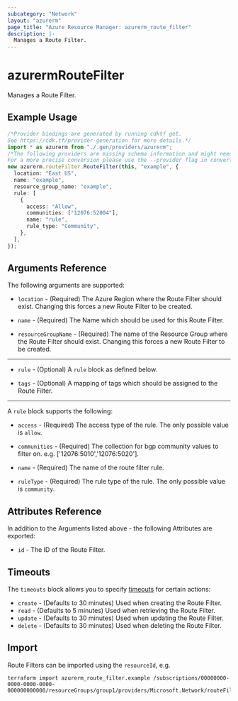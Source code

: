 ```yaml
---
subcategory: "Network"
layout: "azurerm"
page_title: "Azure Resource Manager: azurerm_route_filter"
description: |-
  Manages a Route Filter.
---
```


# azurermRouteFilter

Manages a Route Filter.

## Example Usage

```typescript
/*Provider bindings are generated by running cdktf get.
See https://cdk.tf/provider-generation for more details.*/
import * as azurerm from "./.gen/providers/azurerm";
/*The following providers are missing schema information and might need manual adjustments to synthesize correctly: azurerm.
For a more precise conversion please use the --provider flag in convert.*/
new azurerm.routeFilter.RouteFilter(this, "example", {
  location: "East US",
  name: "example",
  resource_group_name: "example",
  rule: [
    {
      access: "Allow",
      communities: ["12076:52004"],
      name: "rule",
      rule_type: "Community",
    },
  ],
});

```

## Arguments Reference

The following arguments are supported:

*   `location` - (Required) The Azure Region where the Route Filter should exist. Changing this forces a new Route Filter to be created.

*   `name` - (Required) The Name which should be used for this Route Filter.

*   `resourceGroupName` - (Required) The name of the Resource Group where the Route Filter should exist. Changing this forces a new Route Filter to be created.

***

*   `rule` - (Optional) A `rule` block as defined below.

*   `tags` - (Optional) A mapping of tags which should be assigned to the Route Filter.

***

A `rule` block supports the following:

*   `access` - (Required) The access type of the rule. The only possible value is `allow`.

*   `communities` - (Required) The collection for bgp community values to filter on. e.g. \['12076:5010','12076:5020'].

*   `name` - (Required) The name of the route filter rule.

*   `ruleType` - (Required) The rule type of the rule. The only possible value is `community`.

## Attributes Reference

In addition to the Arguments listed above - the following Attributes are exported:

* `id` - The ID of the Route Filter.

## Timeouts

The `timeouts` block allows you to specify [timeouts](https://www.terraform.io/language/resources/syntax#operation-timeouts) for certain actions:

* `create` - (Defaults to 30 minutes) Used when creating the Route Filter.
* `read` - (Defaults to 5 minutes) Used when retrieving the Route Filter.
* `update` - (Defaults to 30 minutes) Used when updating the Route Filter.
* `delete` - (Defaults to 30 minutes) Used when deleting the Route Filter.

## Import

Route Filters can be imported using the `resourceId`, e.g.

```console
terraform import azurerm_route_filter.example /subscriptions/00000000-0000-0000-0000-000000000000/resourceGroups/group1/providers/Microsoft.Network/routeFilters/routeFilter1
```
